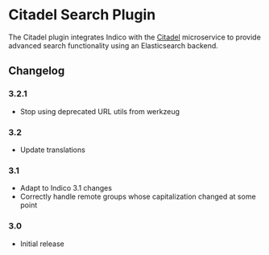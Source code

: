 # Citadel Search Plugin

The Citadel plugin integrates Indico with the [Citadel][citadel] microservice
to provide advanced search functionality using an Elasticsearch backend.

## Changelog

### 3.2.1

- Stop using deprecated URL utils from werkzeug

### 3.2

- Update translations

### 3.1

- Adapt to Indico 3.1 changes
- Correctly handle remote groups whose capitalization changed at some point

### 3.0

- Initial release


[citadel]: https://gitlab.cern.ch/webservices/cern-search/cern-search-rest-api

